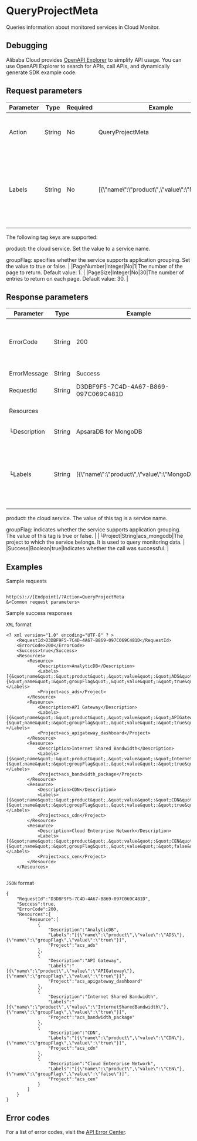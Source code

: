 # QueryProjectMeta

Queries information about monitored services in Cloud Monitor.

## Debugging

Alibaba Cloud provides [OpenAPI Explorer](https://api.aliyun.com/#product=Cms&api=QueryProjectMeta) to simplify API usage. You can use OpenAPI Explorer to search for APIs, call APIs, and dynamically generate SDK example code.

## Request parameters

|Parameter|Type|Required|Example|Description|
|---------|----|--------|-------|-----------|
|Action|String|No|QueryProjectMeta|The operation that you want to perform. Set the value to QueryProjectMeta. |
|Labels|String|No|\[\{\\"name\\":\\"product\\",\\"value\\":\\"MongoDB\\"\]|The tags of the service. You must specify the tags in the following format: `[{"name":"Tag key","value":"Tag value"},{"name":"Tag key","value":"Tag value"}]`.

The following tag keys are supported:

product: the cloud service. Set the value to a service name.

groupFlag: specifies whether the service supports application grouping. Set the value to true or false. |
|PageNumber|Integer|No|1|The number of the page to return. Default value: 1. |
|PageSize|Integer|No|30|The number of entries to return on each page. Default value: 30. |

## Response parameters

|Parameter|Type|Example|Description|
|---------|----|-------|-----------|
|ErrorCode|String|200|The HTTP status code. The status code 200 indicates that the call was successful. |
|ErrorMessage|String|Success|The returned message. |
|RequestId|String|D3DBF9F5-7C4D-4A67-B869-097C069C481D|The ID of the request. |
|Resources| | |The information about monitored services. |
|└Description|String|ApsaraDB for MongoDB|The description of the service. |
|└Labels|String|\[\{\\"name\\":\\"product\\",\\"value\\":\\"MongoDB\\"\]|`[{"name":"Tag key","value":"Tag value"},{"name":"Tag key","value":"Tag value"}]`The tags of the service. The following tag keys are supported:

product: the cloud service. The value of this tag is a service name.

groupFlag: indicates whether the service supports application grouping. The value of this tag is true or false. |
|└Project|String|acs\_mongodb|The project to which the service belongs. It is used to query monitoring data. |
|Success|Boolean|true|Indicates whether the call was successful. |

## Examples

Sample requests

```

http(s)://[Endpoint]/?Action=QueryProjectMeta
&<Common request parameters>

```

Sample success responses

`XML` format

```
<? xml version="1.0" encoding="UTF-8" ? >
	<RequestId>D3DBF9F5-7C4D-4A67-B869-097C069C481D</RequestId>
	<ErrorCode>200</ErrorCode>
	<Success>true</Success>
	<Resources>
		<Resource>
			<Description>AnalyticDB</Description>
			<Labels>[{&quot;name&quot;:&quot;product&quot;,&quot;value&quot;:&quot;ADS&quot;},{&quot;name&quot;:&quot;groupFlag&quot;,&quot;value&quot;:&quot;true&quot;}]</Labels>
			<Project>acs_ads</Project>
		</Resource>
		<Resource>
			<Description>API Gateway</Description>
			<Labels>[{&quot;name&quot;:&quot;product&quot;,&quot;value&quot;:&quot;APIGateway&quot;},{&quot;name&quot;:&quot;groupFlag&quot;,&quot;value&quot;:&quot;true&quot;}]</Labels>
			<Project>acs_apigateway_dashboard</Project>
		</Resource>
		<Resource>
			<Description>Internet Shared Bandwidth</Description>
			<Labels>[{&quot;name&quot;:&quot;product&quot;,&quot;value&quot;:&quot;InternetSharedBandwidth&quot;},{&quot;name&quot;:&quot;groupFlag&quot;,&quot;value&quot;:&quot;true&quot;}]</Labels>
			<Project>acs_bandwidth_package</Project>
		</Resource>
		<Resource>
			<Description>CDN</Description>
			<Labels>[{&quot;name&quot;:&quot;product&quot;,&quot;value&quot;:&quot;CDN&quot;},{&quot;name&quot;:&quot;groupFlag&quot;,&quot;value&quot;:&quot;true&quot;}]</Labels>
			<Project>acs_cdn</Project>
		</Resource>
		<Resource>
			<Description>Cloud Enterprise Network</Description>
			<Labels>[{&quot;name&quot;:&quot;product&quot;,&quot;value&quot;:&quot;CEN&quot;},{&quot;name&quot;:&quot;groupFlag&quot;,&quot;value&quot;:&quot;false&quot;}]</Labels>
			<Project>acs_cen</Project>
		</Resource>
	</Resources>
	

```

`JSON` format

```
{
	"RequestId":"D3DBF9F5-7C4D-4A67-B869-097C069C481D",
	"Success":true,
	"ErrorCode":200,
	"Resources":{
		"Resource":[
			{
				"Description":"AnalyticDB",
				"Labels":"[{\"name\":\"product\",\"value\":\"ADS\"},{\"name\":\"groupFlag\",\"value\":\"true\"}]",
				"Project":"acs_ads"
			},
			{
				"Description":"API Gateway",
				"Labels":"[{\"name\":\"product\",\"value\":\"APIGateway\"},{\"name\":\"groupFlag\",\"value\":\"true\"}]",
				"Project":"acs_apigateway_dashboard"
			},
			{
				"Description":"Internet Shared Bandwidth",
				"Labels":"[{\"name\":\"product\",\"value\":\"InternetSharedBandwidth\"},{\"name\":\"groupFlag\",\"value\":\"true\"}]",
				"Project":"acs_bandwidth_package"
			},
			{
				"Description":"CDN",
				"Labels":"[{\"name\":\"product\",\"value\":\"CDN\"},{\"name\":\"groupFlag\",\"value\":\"true\"}]",
				"Project":"acs_cdn"
			},
			{
				"Description":"Cloud Enterprise Network",
				"Labels":"[{\"name\":\"product\",\"value\":\"CEN\"},{\"name\":\"groupFlag\",\"value\":\"false\"}]",
				"Project":"acs_cen"
			}
		]
	}
}
```

## Error codes

For a list of error codes, visit the [API Error Center](https://error-center.aliyun.com/status/product/Cms).

